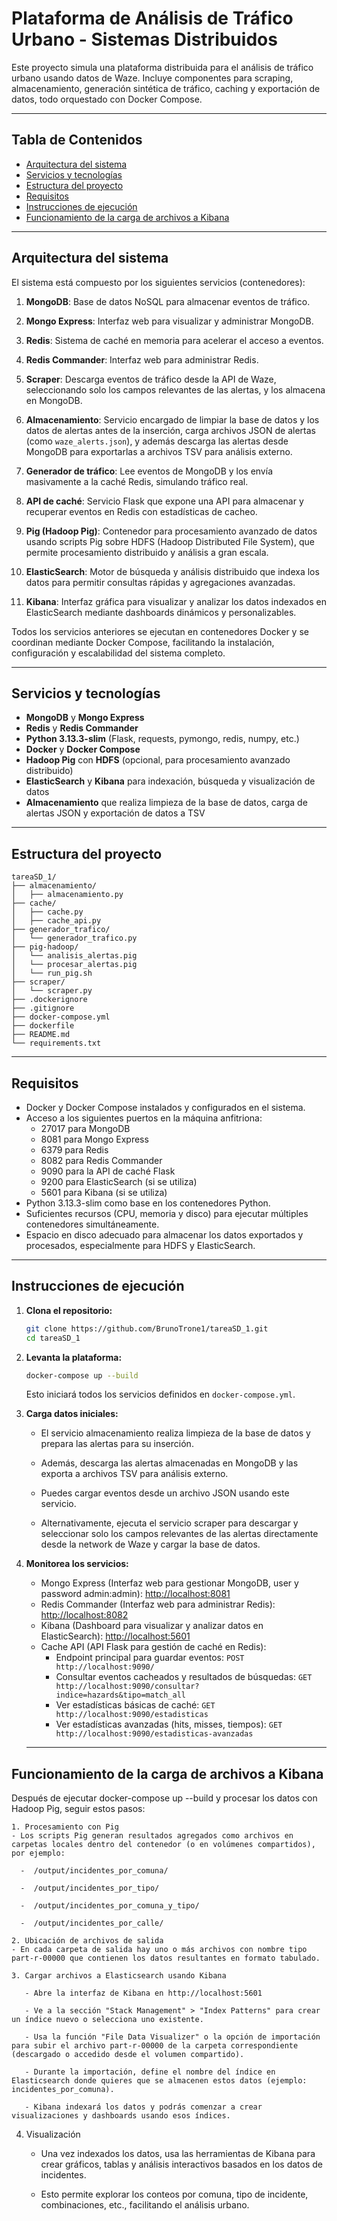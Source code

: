 # Plataforma de Análisis de Tráfico Urbano - Sistemas Distribuidos

Este proyecto simula una plataforma distribuida para el análisis de tráfico urbano usando datos de Waze. Incluye componentes para scraping, almacenamiento, generación sintética de tráfico, caching y exportación de datos, todo orquestado con Docker Compose.

---

## Tabla de Contenidos

- [Arquitectura del sistema](#arquitectura-del-sistema)
- [Servicios y tecnologías](#servicios-y-tecnologías)
- [Estructura del proyecto](#estructura-del-proyecto)
- [Requisitos](#requisitos)
- [Instrucciones de ejecución](#instrucciones-de-ejecución)
- [Funcionamiento de la carga de archivos a Kibana](#funcionamiento-de-la-carga-de-archivos-a-Kibana)

---

## Arquitectura del sistema

El sistema está compuesto por los siguientes servicios (contenedores):

1. **MongoDB**: Base de datos NoSQL para almacenar eventos de tráfico.

2. **Mongo Express**: Interfaz web para visualizar y administrar MongoDB.

3. **Redis**: Sistema de caché en memoria para acelerar el acceso a eventos.

4. **Redis Commander**: Interfaz web para administrar Redis.

5. **Scraper**: Descarga eventos de tráfico desde la API de Waze, seleccionando solo los campos relevantes de las alertas, y los almacena en MongoDB.

6. **Almacenamiento**: Servicio encargado de limpiar la base de datos y los datos de alertas antes de la inserción, carga archivos JSON de alertas (como `waze_alerts.json`), y además descarga las alertas desde MongoDB para exportarlas a archivos TSV para análisis externo.

7. **Generador de tráfico**: Lee eventos de MongoDB y los envía masivamente a la caché Redis, simulando tráfico real.

8. **API de caché**: Servicio Flask que expone una API para almacenar y recuperar eventos en Redis con estadísticas de cacheo.

9. **Pig (Hadoop Pig)**: Contenedor para procesamiento avanzado de datos usando scripts Pig sobre HDFS (Hadoop Distributed File System), que permite procesamiento distribuido y análisis a gran escala.

10. **ElasticSearch**: Motor de búsqueda y análisis distribuido que indexa los datos para permitir consultas rápidas y agregaciones avanzadas.

11. **Kibana**: Interfaz gráfica para visualizar y analizar los datos indexados en ElasticSearch mediante dashboards dinámicos y personalizables.

Todos los servicios anteriores se ejecutan en contenedores Docker y se coordinan mediante Docker Compose, facilitando la instalación, configuración y escalabilidad del sistema completo.

---

## Servicios y tecnologías

- **MongoDB** y **Mongo Express**
- **Redis** y **Redis Commander**
- **Python 3.13.3-slim** (Flask, requests, pymongo, redis, numpy, etc.)
- **Docker** y **Docker Compose**
- **Hadoop Pig** con **HDFS** (opcional, para procesamiento avanzado distribuido)
- **ElasticSearch** y **Kibana** para indexación, búsqueda y visualización de datos
- **Almacenamiento** que realiza limpieza de la base de datos, carga de alertas JSON y exportación de datos a TSV

---

## Estructura del proyecto

```
tareaSD_1/
├── almacenamiento/
│   ├── almacenamiento.py
├── cache/
│   ├── cache.py
│   ├── cache_api.py
├── generador_trafico/
│   └── generador_trafico.py
├── pig-hadoop/
│   └── analisis_alertas.pig
│   └── procesar_alertas.pig  
│   └── run_pig.sh  
├── scraper/
│   └── scraper.py
├── .dockerignore
├── .gitignore
├── docker-compose.yml
├── dockerfile
├── README.md
└── requirements.txt
```

---

## Requisitos

- Docker y Docker Compose instalados y configurados en el sistema.
- Acceso a los siguientes puertos en la máquina anfitriona:
  - 27017 para MongoDB
  - 8081 para Mongo Express
  - 6379 para Redis
  - 8082 para Redis Commander
  - 9090 para la API de caché Flask
  - 9200 para ElasticSearch (si se utiliza)
  - 5601 para Kibana (si se utiliza)
- Python 3.13.3-slim como base en los contenedores Python.
- Suficientes recursos (CPU, memoria y disco) para ejecutar múltiples contenedores simultáneamente.
- Espacio en disco adecuado para almacenar los datos exportados y procesados, especialmente para HDFS y ElasticSearch.

---

## Instrucciones de ejecución

1. **Clona el repositorio:**

   ```sh
   git clone https://github.com/BrunoTrone1/tareaSD_1.git
   cd tareaSD_1
   ```

2. **Levanta la plataforma:**

   ```sh
   docker-compose up --build
   ```

   Esto iniciará todos los servicios definidos en `docker-compose.yml`.

3. **Carga datos iniciales:**

   - El servicio almacenamiento realiza limpieza de la base de datos y prepara las alertas para su inserción.

   - Además, descarga las alertas almacenadas en MongoDB y las exporta a archivos TSV para análisis externo.

   - Puedes cargar eventos desde un archivo JSON usando este servicio.

   - Alternativamente, ejecuta el servicio scraper para descargar y seleccionar solo los campos relevantes de las alertas directamente desde la network de Waze y cargar la base de datos.

4. **Monitorea los servicios:**

   - Mongo Express (Interfaz web para gestionar MongoDB, user y password admin:admin): [http://localhost:8081](http://localhost:8081)
   - Redis Commander (Interfaz web para administrar Redis): [http://localhost:8082](http://localhost:8082)
   - Kibana (Dashboard para visualizar y analizar datos en ElasticSearch): [http://localhost:5601](http://localhost:5601)
   - Cache API (API Flask para gestión de caché en Redis):
      - Endpoint principal para guardar eventos: `POST http://localhost:9090/`
      - Consultar eventos cacheados y resultados de búsquedas: `GET http://localhost:9090/consultar?indice=hazards&tipo=match_all`
      - Ver estadísticas básicas de caché: `GET http://localhost:9090/estadisticas`
      - Ver estadísticas avanzadas (hits, misses, tiempos): `GET http://localhost:9090/estadisticas-avanzadas`
   ---

## Funcionamiento de la carga de archivos a Kibana

Después de ejecutar docker-compose up --build y procesar los datos con Hadoop Pig, seguir estos pasos:

    1. Procesamiento con Pig
    - Los scripts Pig generan resultados agregados como archivos en carpetas locales dentro del contenedor (o en volúmenes compartidos), por ejemplo:

      -  /output/incidentes_por_comuna/

      -  /output/incidentes_por_tipo/

      -  /output/incidentes_por_comuna_y_tipo/

      -  /output/incidentes_por_calle/

    2. Ubicación de archivos de salida
    - En cada carpeta de salida hay uno o más archivos con nombre tipo part-r-00000 que contienen los datos resultantes en formato tabulado.

    3. Cargar archivos a Elasticsearch usando Kibana

       - Abre la interfaz de Kibana en http://localhost:5601

       - Ve a la sección "Stack Management" > "Index Patterns" para crear un índice nuevo o selecciona uno existente.

       - Usa la función "File Data Visualizer" o la opción de importación para subir el archivo part-r-00000 de la carpeta correspondiente (descargado o accedido desde el volumen compartido).

       - Durante la importación, define el nombre del índice en Elasticsearch donde quieres que se almacenen estos datos (ejemplo: incidentes_por_comuna).

       - Kibana indexará los datos y podrás comenzar a crear visualizaciones y dashboards usando esos índices.

   4. Visualización

       - Una vez indexados los datos, usa las herramientas de Kibana para crear gráficos, tablas y análisis interactivos basados en los datos de incidentes.

       - Esto permite explorar los conteos por comuna, tipo de incidente, combinaciones, etc., facilitando el análisis urbano.


